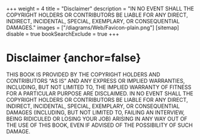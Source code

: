 +++
weight = 4
title = "Disclaimer"
description = "IN NO EVENT SHALL THE COPYRIGHT HOLDERS OR CONTRIBUTORS BE LIABLE FOR ANY DIRECT, INDIRECT, INCIDENTAL, SPECIAL, EXEMPLARY, OR CONSEQUENTIAL DAMAGES."
images = ["/diagrams/Web/Favicon-plain.png"]
[sitemap]
  disable = true
bookSearchExclude = true
+++

# Disclaimer {anchor=false}

THIS BOOK IS PROVIDED BY THE COPYRIGHT HOLDERS AND CONTRIBUTORS “AS IS” AND ANY EXPRESS OR IMPLIED WARRANTIES, INCLUDING, BUT NOT LIMITED TO, THE IMPLIED WARRANTY OF FITNESS FOR A PARTICULAR PURPOSE ARE DISCLAIMED\. IN NO EVENT SHALL THE COPYRIGHT HOLDERS OR CONTRIBUTORS BE LIABLE FOR ANY DIRECT, INDIRECT, INCIDENTAL, SPECIAL, EXEMPLARY, OR CONSEQUENTIAL DAMAGES \(INCLUDING, BUT NOT LIMITED TO, FAILING AN INTERVIEW, BEING RIDICULED OR LOSING YOUR JOB\) ARISING IN ANY WAY OUT OF THE USE OF THIS BOOK, EVEN IF ADVISED OF THE POSSIBILITY OF SUCH DAMAGE\.
